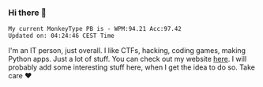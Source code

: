 ### Hi there 👋
<!-- PB START -->
```
My current MonkeyType PB is - WPM:94.21 Acc:97.42
Updated on: 04:24:46 CEST Time
```
<!-- PB END -->
I'm an IT person, just overall. I like CTFs, hacking, coding games, making Python apps. Just a lot of stuff.
You can check out my website [here](https://skill3472.github.io/).
I will probably add some interesting stuff here, when I get the idea to do so. Take care ❤️
